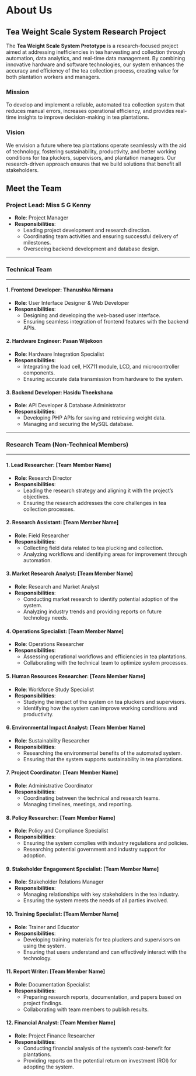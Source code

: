 # About Us

## Tea Weight Scale System Research Project

The **Tea Weight Scale System Prototype** is a research-focused project aimed at addressing inefficiencies in tea harvesting and collection through automation, data analytics, and real-time data management. By combining innovative hardware and software technologies, our system enhances the accuracy and efficiency of the tea collection process, creating value for both plantation workers and managers.

### Mission
To develop and implement a reliable, automated tea collection system that reduces manual errors, increases operational efficiency, and provides real-time insights to improve decision-making in tea plantations.

### Vision
We envision a future where tea plantations operate seamlessly with the aid of technology, fostering sustainability, productivity, and better working conditions for tea pluckers, supervisors, and plantation managers. Our research-driven approach ensures that we build solutions that benefit all stakeholders.



## Meet the Team

### Project Lead: **Miss S G Kenny**

- **Role**: Project Manager
- **Responsibilities**:
  - Leading project development and research direction.
  - Coordinating team activities and ensuring successful delivery of milestones.
  - Overseeing backend development and database design.


---
### Technical Team
---
#### 1. **Frontend Developer: Thanushka Nirmana**

- **Role**: User Interface Designer & Web Developer
- **Responsibilities**:
  - Designing and developing the web-based user interface.
  - Ensuring seamless integration of frontend features with the backend APIs.

#### 2. **Hardware Engineer: Pasan Wijekoon**

- **Role**: Hardware Integration Specialist
- **Responsibilities**:
  - Integrating the load cell, HX711 module, LCD, and microcontroller components.
  - Ensuring accurate data transmission from hardware to the system.

#### 3. **Backend Developer: Hasidu Theekshana**

- **Role**: API Developer & Database Administrator
- **Responsibilities**:
  - Developing PHP APIs for saving and retrieving weight data.
  - Managing and securing the MySQL database.



---
### Research Team (Non-Technical Members)
---
#### 1. **Lead Researcher: [Team Member Name]**
- **Role**: Research Director
- **Responsibilities**:
  - Leading the research strategy and aligning it with the project’s objectives.
  - Ensuring the research addresses the core challenges in tea collection processes.

#### 2. **Research Assistant: [Team Member Name]**
- **Role**: Field Researcher
- **Responsibilities**:
  - Collecting field data related to tea plucking and collection.
  - Analyzing workflows and identifying areas for improvement through automation.

#### 3. **Market Research Analyst: [Team Member Name]**
- **Role**: Research and Market Analyst
- **Responsibilities**:
  - Conducting market research to identify potential adoption of the system.
  - Analyzing industry trends and providing reports on future technology needs.

#### 4. **Operations Specialist: [Team Member Name]**
- **Role**: Operations Researcher
- **Responsibilities**:
  - Assessing operational workflows and efficiencies in tea plantations.
  - Collaborating with the technical team to optimize system processes.

#### 5. **Human Resources Researcher: [Team Member Name]**
- **Role**: Workforce Study Specialist
- **Responsibilities**:
  - Studying the impact of the system on tea pluckers and supervisors.
  - Identifying how the system can improve working conditions and productivity.

#### 6. **Environmental Impact Analyst: [Team Member Name]**
- **Role**: Sustainability Researcher
- **Responsibilities**:
  - Researching the environmental benefits of the automated system.
  - Ensuring that the system supports sustainability in tea plantations.

#### 7. **Project Coordinator: [Team Member Name]**
- **Role**: Administrative Coordinator
- **Responsibilities**:
  - Coordinating between the technical and research teams.
  - Managing timelines, meetings, and reporting.

#### 8. **Policy Researcher: [Team Member Name]**
- **Role**: Policy and Compliance Specialist
- **Responsibilities**:
  - Ensuring the system complies with industry regulations and policies.
  - Researching potential government and industry support for adoption.

#### 9. **Stakeholder Engagement Specialist: [Team Member Name]**
- **Role**: Stakeholder Relations Manager
- **Responsibilities**:
  - Managing relationships with key stakeholders in the tea industry.
  - Ensuring the system meets the needs of all parties involved.

#### 10. **Training Specialist: [Team Member Name]**
- **Role**: Trainer and Educator
- **Responsibilities**:
  - Developing training materials for tea pluckers and supervisors on using the system.
  - Ensuring that users understand and can effectively interact with the technology.

#### 11. **Report Writer: [Team Member Name]**
- **Role**: Documentation Specialist
- **Responsibilities**:
  - Preparing research reports, documentation, and papers based on project findings.
  - Collaborating with team members to publish results.

#### 12. **Financial Analyst: [Team Member Name]**
- **Role**: Project Finance Researcher
- **Responsibilities**:
  - Conducting financial analysis of the system’s cost-benefit for plantations.
  - Providing reports on the potential return on investment (ROI) for adopting the system.

